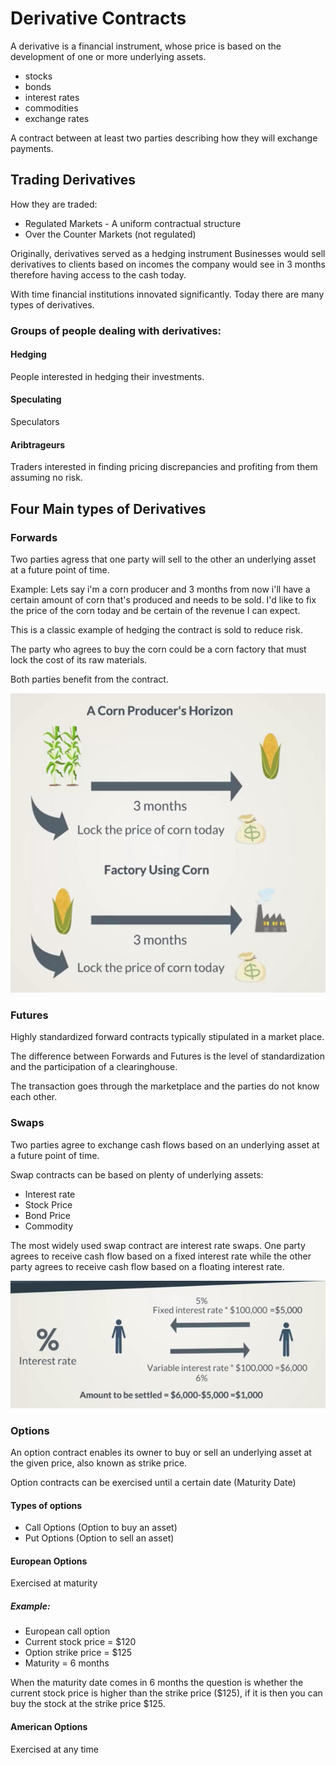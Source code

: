 # Derivative Contracts
A derivative is a financial instrument, whose price is based on the development of one or more underlying assets.

* stocks
* bonds
* interest rates
* commodities
* exchange rates

A contract between at least two parties describing how they will exchange payments.

## Trading Derivatives

How they are traded:
* Regulated Markets - A uniform contractual structure
* Over the Counter Markets (not regulated)

Originally, derivatives served as a hedging instrument
Businesses would sell derivatives to clients based on incomes the company would see in 3 months therefore having access to the cash today.

With time financial institutions innovated significantly. Today there are many types of derivatives.

### Groups of people dealing with derivatives:

#### Hedging
People interested in hedging their investments.

#### Speculating
Speculators


#### Aribtrageurs
Traders interested in finding pricing discrepancies and profiting from them assuming no risk.


## Four Main types of Derivatives

### Forwards
Two parties agress that one party will sell to the other an underlying asset at a future point of time.

Example:
Lets say i'm a corn producer and 3 months from now i'll have a certain amount of corn that's produced and needs to be sold. I'd like to fix the price of the corn today and be certain of the revenue I can expect.

This is a classic example of hedging the contract is sold to reduce risk.

The party who agrees to buy the corn could be a corn factory that must lock the cost of its raw materials.

Both parties benefit from the contract.

![](corn-forward.png)

### Futures
Highly standardized forward contracts typically stipulated in a market place.

The difference between Forwards and Futures is the level of standardization and the participation of a clearinghouse.

The transaction goes through the marketplace and the parties do not know each other.

### Swaps
Two parties agree to exchange cash flows based on an underlying asset at a future point of time.

Swap contracts can be based on plenty of underlying assets:
* Interest rate
* Stock Price
* Bond Price
* Commodity

The most widely used swap contract are interest rate swaps. One party agrees to receive cash flow based on a fixed interest rate while the other party agrees to receive cash flow based on a floating interest rate.

![](interestrateswap.png)

### Options
An option contract enables its owner to buy or sell an underlying asset at the given price, also known as strike price.

Option contracts can be exercised until a certain date (Maturity Date)


#### Types of options
* Call Options (Option to buy an asset) 
* Put Options (Option to sell an asset)


#### European Options 
Exercised at maturity

##### Example:
* European call option
* Current stock price = $120
* Option strike price = $125
* Maturity = 6 months

When the maturity date comes in 6 months the question is whether the current stock price is higher than the strike price ($125), if it is then you can buy the stock at the strike price $125.

#### American Options 
Exercised at any time


